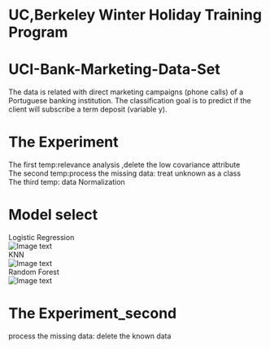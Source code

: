 # UC,Berkeley Winter Holiday Training Program
# UCI-Bank-Marketing-Data-Set
The data is related with direct marketing campaigns (phone calls) of a Portuguese banking institution. The classification goal is to predict if the client will subscribe a term deposit (variable y).
# The Experiment 
The first temp:relevance analysis ,delete the low covariance attribute  
The second temp:process the missing data: treat unknown as a class  
The third temp: data Normalization 
# Model select
 Logistic Regression  
![Image text](https://raw.githubusercontent.com/Bo-L/UCI-Bank-Marketing-Data-Set/master/picture/lr.png)  
 KNN  
![Image text](https://raw.githubusercontent.com/Bo-L/UCI-Bank-Marketing-Data-Set/master/picture/knn.png)  
 Random Forest  
![Image text](https://raw.githubusercontent.com/Bo-L/UCI-Bank-Marketing-Data-Set/master/picture/rf.png)  
# The Experiment_second
process the missing data: delete the known data
